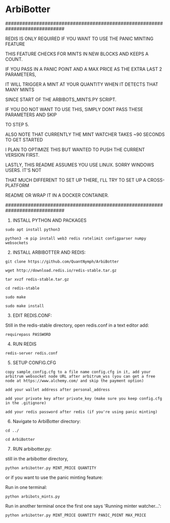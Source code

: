 # ArbiBotter

#############################################################################

REDIS IS ONLY REQUIRED IF YOU WANT TO USE THE PANIC MINTING FEATURE

THIS FEATURE CHECKS FOR MINTS IN NEW BLOCKS AND KEEPS A COUNT.

IF YOU PASS IN A PANIC POINT AND A MAX PRICE AS THE EXTRA LAST 2 PARAMETERS,

IT WILL TRIGGER A MINT AT YOUR QUANTITY WHEN IT DETECTS THAT MANY MINTS

SINCE START OF THE ARBIBOTS_MINTS.PY SCRIPT.

IF YOU DO NOT WANT TO USE THIS, SIMPLY DONT PASS THESE PARAMETERS AND SKIP

TO STEP 5.



ALSO NOTE THAT CURRENTLY THE MINT WATCHER TAKES ~90 SECONDS TO GET STARTED

I PLAN TO OPTIMIZE THIS BUT WANTED TO PUSH THE CURRENT VERSION FIRST. 


LASTLY, THIS README ASSUMES YOU USE LINUX. SORRY WINDOWS USERS. IT'S NOT 

THAT MUCH DIFFERENT TO SET UP THERE, I'LL TRY TO SET UP A CROSS-PLATFORM

README OR WRAP IT IN A DOCKER CONTAINER.

#############################################################################


1) INSTALL PYTHON AND PACKAGES

```
sudo apt install python3

python3 -m pip install web3 redis ratelimit configparser numpy websockets
```

2) INSTALL ARBIBOTTER AND REDIS:

```
git clone https://github.com/QuantNymph/ArbiBotter

wget http://download.redis.io/redis-stable.tar.gz

tar xvzf redis-stable.tar.gz

cd redis-stable

sudo make

sudo make install
```

3) EDIT REDIS.CONF:

Still in the redis-stable directory, open redis.conf in a text editor add: 
```
requirepass PASSWORD
```

4) RUN REDIS

```
redis-server redis.conf
```

5) SETUP CONFIG.CFG

```
copy sample_config.cfg to a file name config.cfg in it, add your arbitrum websocket node URL after arbitrum_wss (you can get a free node at https://www.alchemy.com/ and skip the payment option) 

add your wallet address after personal_address 

add your private key after private_key (make sure you keep config.cfg in the .gitignore) 

add your redis password after redis (if you're using panic minting)
```

6) Navigate to ArbiBotter directory:

```
cd ../

cd ArbiBotter
```

7) RUN arbibotter.py:

still in the arbibotter directory, 

```
python arbibotter.py MINT_PRICE QUANTITY 
```

or if you want to use the panic minting feature: 

Run in one terminal:

```
python arbibots_mints.py
```

Run in another terminal once the first one says 'Running  minter watcher...':

```
python arbibotter.py MINT_PRICE QUANTITY PANIC_POINT MAX_PRICE
```
